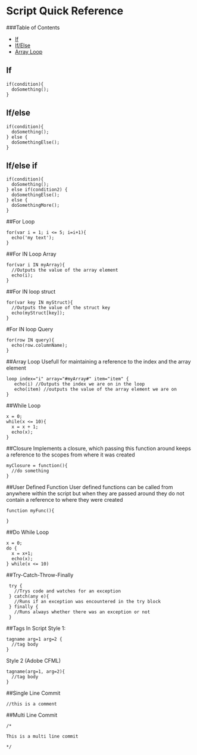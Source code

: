 # Script Quick Reference

###Table of Contents
- [If](#if)
- [If/Else](#if-else)
- [Array Loop](#array-loop)



## If
```
if(condition){
  doSomething();
}
```

## If/else
```
if(condition){
  doSomething();
} else {
  doSomethingElse();
}
```

## If/else if
```
if(condition){
  doSomething();
} else if(condition2) {
  doSomethingElse();
} else {
  doSomethingMore();
}
```
##For Loop
```
for(var i = 1; i <= 5; i=i+1){
  echo('my text');
}
```

##For IN Loop Array
```
for(var i IN myArray){
  //Outputs the value of the array element
  echo(i);
}
```

##For IN loop struct
```
for(var key IN myStruct){
  //Outputs the value of the struct key
  echo(myStruct[key]);
}
```

#For IN loop Query
```
for(row IN query){
  echo(row.columnName);
}
```

##Array Loop
Usefull for maintaining a reference to the index and the array element
```
loop index="i" array="#myArray#" item="item" {   
   echo(i) //Outputs the index we are on in the loop
   echo(item) //outputs the value of the array element we are on  
}
```

##While Loop
```
x = 0;
while(x <= 10){
  x = x + 1;
  echo(x);
}
```

##Closure
Implements a closure, which passing this function around keeps a reference to the scopes from where it was created
```
myClosure = function(){
  //do something
}
```

##User Defined Function
User defined functions can be called from anywhere within the script but when they are passed around they do not contain a reference to where they were created
```
function myFunc(){

}
```

##Do While Loop
```
x = 0;
do {
  x = x+1;
  echo(x);
} while(x <= 10)
```

##Try-Catch-Throw-Finally
```
 try {
   //Trys code and watches for an exception
 } catch(any e){
   //Runs if an exception was encountered in the try block
 } finally {
   //Runs always whether there was an exception or not
 }
```

##Tags In Script
Style 1:
```
tagname arg=1 arg=2 {
  //tag body
}
```
Style 2 (Adobe CFML)
```
tagname(arg=1, arg=2){
  //tag body
}
```

##Single Line Commit
```
//this is a comment
```

##Multi Line Commit
```
/*

This is a multi line commit

*/

```




